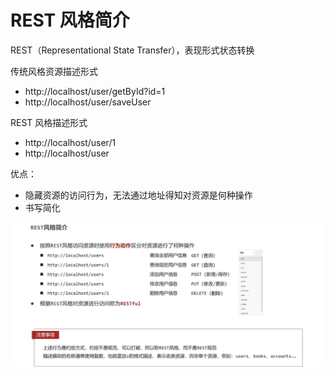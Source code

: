 # REST 风格简介

REST（Representational State Transfer），表现形式状态转换

传统风格资源描述形式
- http://localhost/user/getById?id=1
- http://localhost/user/saveUser

REST 风格描述形式
- http://localhost/user/1
- http://localhost/user

优点：
- 隐藏资源的访问行为，无法通过地址得知对资源是何种操作
- 书写简化

![r1](figure/r1.png)


















